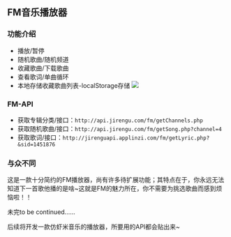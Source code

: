 ## FM音乐播放器

### 功能介绍
- 播放/暂停
- 随机歌曲/随机频道
- 收藏歌曲/下载歌曲
- 查看歌词/单曲循环
- 本地存储收藏歌曲列表-localStorage存储
![](http://p1.bpimg.com/567571/4097a9c4d15beb58.png)

### FM-API
- 获取专辑分类/接口：`http://api.jirengu.com/fm/getChannels.php`
- 获取随机歌曲/接口：`http://api.jirengu.com/fm/getSong.php?channel=4`
- 获取歌词/接口：`http://jirenguapi.applinzi.com/fm/getLyric.php?&sid=1451876`

### 与众不同
这是一款十分简约的FM播放器，尚有许多待扩展功能；其特点在于，你永远无法知道下一首歌他播的是啥~这就是FM的魅力所在，你不需要为挑选歌曲而感到烦恼啦！！

未完to be continued......

后续将开发一款仿虾米音乐的播放器，所要用的API都会贴出来~